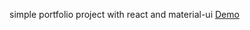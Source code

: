 simple portfolio project with react and material-ui
[Demo](https://kovalvladik.github.io/react-food-SPA/)
